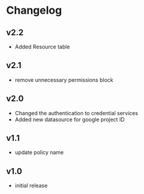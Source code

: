 # Changelog

## v2.2

- Added Resource table

## v2.1

- remove unnecessary permissions block


## v2.0

- Changed the authentication to credential services
- Added new datasource for google project ID

## v1.1

- update policy name

## v1.0

- initial release
